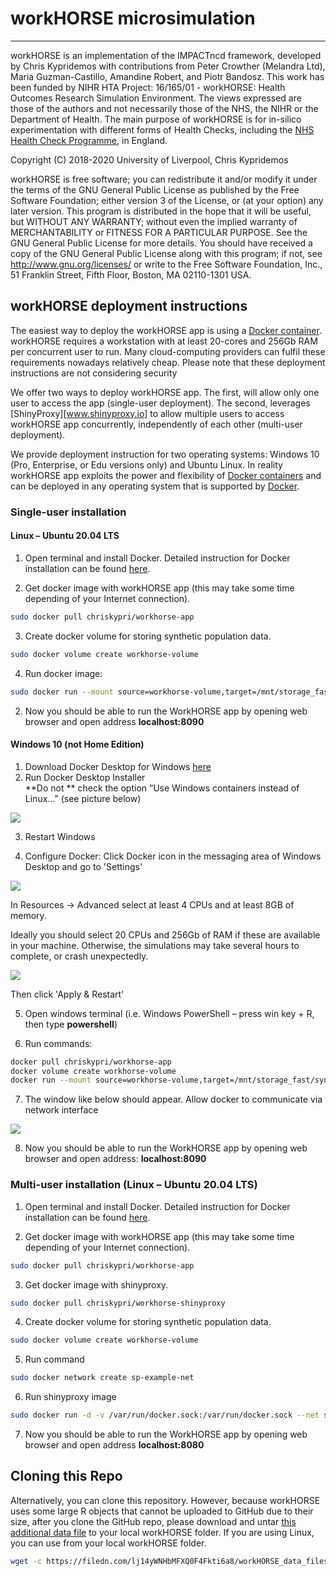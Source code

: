 # workHORSE microsimulation

------

workHORSE is an implementation of the IMPACTncd framework, developed by Chris Kypridemos with contributions from Peter Crowther (Melandra Ltd), Maria Guzman-Castillo, Amandine Robert, and Piotr Bandosz. This work has been funded by NIHR  HTA Project: 16/165/01 - workHORSE: Health Outcomes
Research Simulation Environment.  The views expressed are those of the authors and not necessarily those of the NHS, the NIHR or the Department of Health. The main purpose of workHORSE is for in-silico experimentation with different forms of Health Checks, including the [NHS Health Check Programme](https://www.healthcheck.nhs.uk/), in England.

Copyright (C) 2018-2020 University of Liverpool, Chris Kypridemos

workHORSE is free software; you can redistribute it and/or modify it under the terms of the GNU General Public License as published by the Free Software Foundation; either version 3 of the License, or (at your option) any later version. This program is distributed in the hope that it will be useful, but WITHOUT ANY WARRANTY; without even the implied warranty of MERCHANTABILITY or FITNESS FOR A PARTICULAR PURPOSE. See the GNU General Public License for more details. You should have received a copy of the GNU General Public License along with this program; if not, see <http://www.gnu.org/licenses/> or write
to the Free Software Foundation, Inc., 51 Franklin Street, Fifth Floor, Boston, MA 02110-1301 USA.

## workHORSE deployment instructions

The easiest way to deploy the workHORSE app is using a [Docker container](https://www.docker.com/resources/what-container). workHORSE requires a workstation with at least 20-cores and 256Gb RAM per concurrent user to run. Many cloud-computing providers can fulfil these requirements nowadays relatively cheap. Please note that these deployment instructions are not considering security

We offer two ways to deploy workHORSE app. The first, will allow only one user to access the app (single-user deployment). The second, leverages [ShinyProxy][www.shinyproxy.io] to allow multiple users to access workHORSE app concurrently, independently of each other (multi-user deployment). 

We provide deployment instruction for two operating systems: Windows 10 (Pro, Enterprise, or Edu versions only) and Ubuntu Linux. In reality workHORSE app exploits the power and flexibility of [Docker containers](https://www.docker.com/products/container-runtime) and can be deployed in any operating system that is supported by [Docker](www.docker.com). 

### Single-user installation

#### Linux – Ubuntu 20.04 LTS

1.  Open terminal and install Docker. Detailed instruction for Docker installation can be found [here](https://docs.docker.com/engine/install/ubuntu/). 

2. Get docker image with workHORSE app (this may take some time
   depending of your Internet connection).

```bash
sudo docker pull chriskypri/workhorse-app
```



3.  Create docker volume for storing synthetic population data.

```bash
sudo docker volume create workhorse-volume
```


4. Run docker image:
```bash
sudo docker run --mount source=workhorse-volume,target=/mnt/storage_fast/synthpop -p 8090:9898 -it chriskypri/workhorse-app
```

2. Now you should be able to run the WorkHORSE app by opening web browser and
   open address **localhost:8090**

#### Windows 10 (not Home Edition)
1. Download Docker Desktop for Windows [here](https://www.docker.com/get-started)
2. Run Docker Desktop Installer  
   **Do not ** check the option “Use Windows containers instead of Linux…” (see picture below)

![](www/images/608cfcc15c090dc41bebcf3c1458570a.png?raw=true)

3. Restart Windows

4. Configure Docker:
   Click Docker icon in the messaging area of Windows Desktop and go to
    'Settings'

![](www/images/d841060d88640ee1d5b7571a625dc764.png?raw=true)

In Resources -> Advanced select at least 4 CPUs and at least 8GB of memory.

Ideally you should select 20 CPUs and 256Gb of RAM if these are available in your machine. Otherwise, the simulations may take several hours to complete, or crash unexpectedly.
    
![](www/images/b24d31b4ba8461c7b6ca2a0b3c7dc3e6.png?raw=true)
    
Then click 'Apply & Restart'

5.  Open windows terminal (i.e. Windows PowerShell – press win key + R, then type  **powershell**)

6.  Run commands:

```bash
docker pull chriskypri/workhorse-app
docker volume create workhorse-volume
docker run --mount source=workhorse-volume,target=/mnt/storage_fast/synthpop -p 8090:9898 -it chriskypri/workhorse-app
```

7.  The window like below should appear. Allow docker to communicate via network interface
    

![](www/images/5a8401c5b8c394a55654afb0ae66fe5c.png?raw=true)
    
8.  Now you should be able to run the WorkHORSE app by opening web browser and open address: **localhost:8090**

### Multi-user installation (Linux – Ubuntu 20.04 LTS)

1.  Open terminal and install Docker. Detailed instruction for Docker installation can be found [here](https://docs.docker.com/engine/install/ubuntu/). 

2.  Get docker image with workHORSE app (this may take some time
    depending of your Internet connection).
```bash
sudo docker pull chriskypri/workhorse-app
```

3. Get docker image with shinyproxy.
```bash
sudo docker pull chriskypri/workhorse-shinyproxy
```

4. Create docker volume for storing synthetic population data.
```bash
sudo docker volume create workhorse-volume
```

5. Run command
```bash
sudo docker network create sp-example-net
```
6. Run shinyproxy image
```bash
sudo docker run -d -v /var/run/docker.sock:/var/run/docker.sock --net sp-example-net -p 8080:8080 chriskypri/workhorse-shinyproxy
```
7. Now you should be able to run the WorkHORSE app by opening web browser and
open address **localhost:8080**

## Cloning this Repo

Alternatively, you can clone this repository. However, because workHORSE uses some large R objects that cannot be uploaded to GitHub due to their size, after you clone the GitHub repo, please download and untar [this additional data file](https://filedn.com/lj14yWNHbMFXQ0F4Fkti6a8/workHORSE_data_files.tar) to your local workHORSE folder. If you are using Linux, you can use from your local workHORSE folder.

```bash 
wget -c https://filedn.com/lj14yWNHbMFXQ0F4Fkti6a8/workHORSE_data_files.tar -O - | tar -x
```





